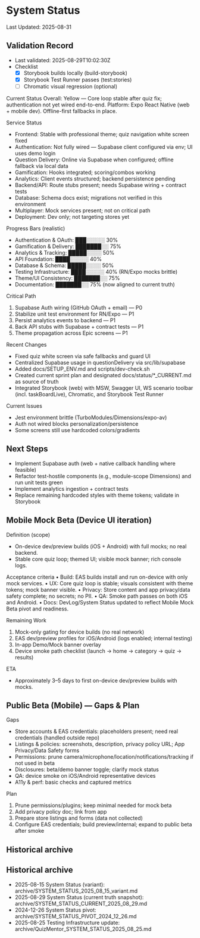 # System Status

Last Updated: 2025-08-31

## Validation Record

- Last validated: 2025-08-29T10:02:30Z
- Checklist
  - [x] Storybook builds locally (build-storybook)
  - [x] Storybook Test Runner passes (test:stories)
  - [ ] Chromatic visual regression (optional)

Current Status
Overall: Yellow — Core loop stable after quiz fix; authentication not yet wired end-to-end.
Platform: Expo React Native (web + mobile dev). Offline-first fallbacks in place.

Service Status

- Frontend: Stable with professional theme; quiz navigation white screen fixed
- Authentication: Not fully wired — Supabase client configured via env; UI uses demo login
- Question Delivery: Online via Supabase when configured; offline fallback via local data
- Gamification: Hooks integrated; scoring/combos working
- Analytics: Client events structured; backend persistence pending
- Backend/API: Route stubs present; needs Supabase wiring + contract tests
- Database: Schema docs exist; migrations not verified in this environment
- Multiplayer: Mock services present; not on critical path
- Deployment: Dev only; not targeting stores yet

Progress Bars (realistic)

- Authentication & OAuth: ███░░░░░ 30%
- Gamification & Delivery: ███████░░ 75%
- Analytics & Tracking: █████░░░░ 50%
- API Foundation: ████░░░░░ 40%
- Database & Schema: █████░░░░ 50%
- Testing Infrastructure: ████░░░░░ 40% (RN/Expo mocks brittle)
- Theme/UI Consistency: ███████░░ 75%
- Documentation: ███████░░ 75% (now aligned to current truth)

Critical Path

1. Supabase Auth wiring (GitHub OAuth + email) — P0
2. Stabilize unit test environment for RN/Expo — P1
3. Persist analytics events to backend — P1
4. Back API stubs with Supabase + contract tests — P1
5. Theme propagation across Epic screens — P1

Recent Changes

- Fixed quiz white screen via safe fallbacks and guard UI
- Centralized Supabase usage in questionDelivery via src/lib/supabase
- Added docs/SETUP_ENV.md and scripts/dev-check.sh
- Created current sprint plan and designated docs/status/*_CURRENT.md as source of truth
- Integrated Storybook (web) with MSW, Swagger UI, WS scenario toolbar (incl. taskBoardLive), Chromatic, and Storybook Test Runner

Current Issues

- Jest environment brittle (TurboModules/Dimensions/expo-av)
- Auth not wired blocks personalization/persistence
- Some screens still use hardcoded colors/gradients
## Next Steps

- Implement Supabase auth (web + native callback handling where feasible)
- Refactor test-hostile components (e.g., module-scope Dimensions) and run unit tests green
- Implement analytics ingestion + contract tests
- Replace remaining hardcoded styles with theme tokens; validate in Storybook

## Mobile Mock Beta (Device UI iteration)

Definition (scope)
- On-device dev/preview builds (iOS + Android) with full mocks; no real backend.
- Stable core quiz loop; themed UI; visible mock banner; rich console logs.

Acceptance criteria
•  Build: EAS builds install and run on-device with only mock services.
•  UX: Core quiz loop is stable; visuals consistent with theme tokens; mock banner visible.
•  Privacy: Store content and app privacy/data safety complete; no secrets; no PII.
•  QA: Smoke path passes on both iOS and Android.
•  Docs: DevLog/System Status updated to reflect Mobile Mock Beta pivot and readiness.

Remaining Work
1) Mock-only gating for device builds (no real network)
2) EAS dev/preview profiles for iOS/Android (logs enabled; internal testing)
3) In-app Demo/Mock banner overlay
4) Device smoke path checklist (launch → home → category → quiz → results)

ETA
- Approximately 3–5 days to first on-device dev/preview builds with mocks.

## Public Beta (Mobile) — Gaps & Plan

Gaps
- Store accounts & EAS credentials: placeholders present; need real credentials (handled outside repo)
- Listings & policies: screenshots, description, privacy policy URL; App Privacy/Data Safety forms
- Permissions: prune camera/microphone/location/notifications/tracking if not used in beta
- Disclosures: beta/demo banner toggle; clarify mock status
- QA: device smoke on iOS/Android representative devices
- A11y & perf: basic checks and captured metrics

Plan
1) Prune permissions/plugins; keep minimal needed for mock beta
2) Add privacy policy doc; link from app
3) Prepare store listings and forms (data not collected)
4) Configure EAS credentials; build preview/internal; expand to public beta after smoke

## Historical archive
## Historical archive
- 2025-08-15 System Status (variant): archive/SYSTEM_STATUS_2025_08_15_variant.md
- 2025-08-29 System Status (current truth snapshot): archive/SYSTEM_STATUS_CURRENT_2025_08_29.md
- 2024-12-26 System Status pivot: archive/SYSTEM_STATUS_PIVOT_2024_12_26.md
- 2025-08-25 Testing Infrastructure update: archive/QuizMentor_SYSTEM_STATUS_2025_08_25.md

